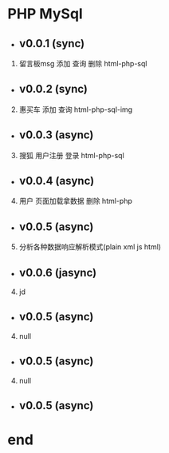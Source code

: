 PHP MySql
=
* ## v0.0.1 (sync)
1. 留言板msg 添加 查询 删除 html-php-sql
* ## v0.0.2 (sync)
2. 惠买车    添加 查询 html-php-sql-img
* ## v0.0.3 (async)
3. 搜狐      用户注册 登录 html-php-sql
* ## v0.0.4 (async)
4. 用户      页面加载拿数据 删除 html-php
* ## v0.0.5 (async)
5. 分析各种数据响应解析模式(plain xml js html) 
* ## v0.0.6 (jasync)
4. jd     
* ## v0.0.5 (async)
4. null
* ## v0.0.5 (async)
4. null
* ## v0.0.5 (async)

end
=======